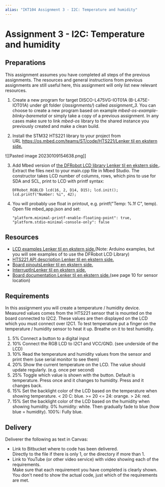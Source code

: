 ```yaml
---
alias: "IKT104 Assignment 3 - I2C: Temperature and humidity"
---
```


# Assignment 3 - I2C: Temperature and humidity

## Preparations

This assignment assumes you have completed all steps of the previous assignments. The resources and general instructions from previous assignments are still useful here, this assignment will only list new relevant resources.

1.  Create a new program for target DISCO-L475VG-IOT01A (B-L475E-IOT01A) under git folder (_<course folder>/assignments/_) called _assignment_3_. You can choose to create a new program based on example _mbed-os-example-blinky-baremetal_ or simply take a copy of a previous assignment. In any cases make sure to link _mbed-os_ library to the shared instance you previously created and make a clean build.  
      
    
2.  Install the STM32 HTS221 library to your project from URL [https://os.mbed.com/teams/ST/code/HTS221/Lenker til en ekstern side.](https://os.mbed.com/teams/ST/code/HTS221/)  

![[Pasted image 20230109154638.png]]

      
    
3.  Add Mbed version of [the DFRobot LCD library Lenker til en ekstern side.](https://drive.google.com/file/d/1_pAloGqN2qxBgUnQEKW5XsiAl8n0NUxe/view). Extract the files next to your main.cpp file in Mbed Studio. The constructor takes LCD number of columns, rows, which pins to use for SDA and SCL, print to LCD with printf syntax:
    ```
    DFRobot_RGBLCD lcd(16, 2, D14, D15); lcd.init(); lcd.printf("Number: %i", 42);
    ```
4.  You will probably use float in printout, e.g. printf("Temp: %.1f C", temp). Open file mbed_app.json and set:  
    ```
    "platform.minimal-printf-enable-floating-point": true,  
    "platform.stdio-minimal-console-only": false
    ```

## Resources

-   [LCD examples Lenker til en ekstern side.](https://github.com/DFRobot/DFRobot_RGBLCD/tree/master/examples)(Note: Arduino examples, but you will see examples of to use the DFRobot LCD Library)
-   [HTS221 API description Lenker til en ekstern side.](https://os.mbed.com/teams/ST/code/HTS221/docs/tip/classHTS221Sensor.html) 
-   [Board pinoutsLenker til en ekstern side.](https://os.mbed.com/platforms/ST-Discovery-L475E-IOT01A/)
-   [InterruptInLenker til en ekstern side.](https://os.mbed.com/docs/mbed-os/v6.15/apis/interruptin.html)
-   [Board documentation Lenker til en ekstern side.](https://www.st.com/resource/en/user_manual/dm00347848-discovery-kit-for-iot-node-multichannel-communication-with-stm32l4-stmicroelectronics.pdf)(see page 10 for sensor location)

## Requirements

In this assignment you will create a temperature / humidity device. Measured values comes from the HTS221 sensor that is mounted on the board connected to I2C2. These values are then displayed on the LCD which you must connect over I2C1. To test temperature put a finger on the temperature / humidity sensor to heat it up. Breathe on it to test humidity.

1.  5% Connect a button to a digital input
2.  10% Connect the RGB LCD to I2C1 and VCC/GND. (see underside of the LCD)
3.  10% Read the temperature and humidity values from the sensor and print them (use serial monitor to see them)
4.  20% Show the current temperature on the LCD. The value should update regularly. (e.g. once per second)
5.  25% Toggle which value is shown with the button. Default is temperature. Press once and it changes to humidity. Press and it changes back.
6.  15% Set the backlight color of the LCD based on the temperature when showing temperature. < 20 C: blue. >= 20 <= 24: orange. > 24: red.
7.  15% Set the backlight color of the LCD based on the humidity when showing humidity. 0% humidity: white. Then gradually fade to blue (how blue = humidity). 100%: Fully blue.

## Delivery

Deliverer the following as text in Canvas:

-   Link to Bitbucket where to code has been delivered.  
    Directly to the file if there is only 1, or the directory if more than 1.
-   Link to YouTube (or other video service) with video showing each of the requirements.  
    Make sure that each requirement you have completed is clearly shown.  
    You don't need to show the actual code, just which of the requirements are met.